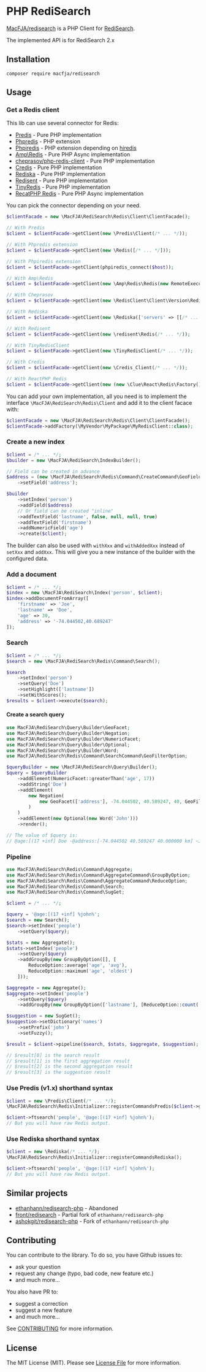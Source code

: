 # PHP RediSearch

[MacFJA/redisearch](https://packagist.org/packages/macfja/redisearch) is a PHP Client for [RediSearch](https://oss.redislabs.com/redisearch/).

The implemented API is for RediSearch 2.x

## Installation

```
composer require macfja/redisearch
```

## Usage

### Get a Redis client

This lib can use several connector for Redis:
 - [Predis](https://github.com/predis/predis/wiki) - Pure PHP implementation
 - [Phpredis](https://github.com/phpredis/phpredis) - PHP extension
 - [Phpiredis](https://github.com/nrk/phpiredis) - PHP extension depending on [hiredis](https://github.com/redis/hiredis)
 - [Amp\Redis](https://github.com/amphp/redis) - Pure PHP Async implementation
 - [cheprasov/php-redis-client](https://github.com/cheprasov/php-redis-client) - Pure PHP implementation
 - [Credis](https://github.com/colinmollenhour/credis) - Pure PHP implementation
 - [Rediska](https://github.com/Shumkov/Rediska) - Pure PHP implementation
 - [Redisent](https://github.com/jdp/redisent) - Pure PHP implementation
 - [TinyRedis](https://github.com/ptrofimov/tinyredisclient) - Pure PHP implementation
 - [RecatPHP Redis](https://github.com/clue/reactphp-redis) - Pure PHP Async implementation

You can pick the connector depending on your need.

```php
$clientFacade = new \MacFJA\RediSearch\Redis\Client\ClientFacade();

// With Predis
$client = $clientFacade->getClient(new \Predis\Client(/* ... */));

// With Phpredis extension
$client = $clientFacade->getClient(new \Redis([/* ... */]));

// With Phpiredis extension
$client = $clientFacade->getClient(phpiredis_connect($host));

// With Amp\Redis
$client = $clientFacade->getClient(new \Amp\Redis\Redis(new RemoteExecutor(Config::fromUri(/* ... */))));

// With Cheprasov
$client = $clientFacade->getClient(new \RedisClient\Client\Version\RedisClient6x0([/* ... */]));

// With Rediska
$client = $clientFacade->getClient(new \Rediska(['servers' => [[/* ... */]]]));

// With Redisent
$client = $clientFacade->getClient(new \redisent\Redis(/* ... */));

// With TinyRedisClient
$client = $clientFacade->getClient(new \TinyRedisClient(/* ... */));

// With Credis
$client = $clientFacade->getClient(new \Credis_Client(/* ... */));

// With ReactPHP Redis
$client = $clientFacade->getClient(new (new \Clue\React\Redis\Factory())->createClient(/* ... */));
```

You can add your own implementation, all you need is to implement the interface `\MacFJA\RediSearch\Redis\Client` and add it to the client facace with:
```php
$clientFacade = new \MacFJA\RediSearch\Redis\Client\ClientFacade();
$clientFacade->addFactory(\MyVendor\MyPackage\MyRedisClient::class);
```

### Create a new index

```php
$client = /* ... */;
$builder = new \MacFJA\RediSearch\IndexBuilder();

// Field can be created in advance
$address = (new \MacFJA\RediSearch\Redis\Command\CreateCommand\GeoFieldOption())
    ->setField('address');

$builder
    ->setIndex('person')
    ->addField($address)
    // Or field can be created "inline"
    ->addTextField('lastname', false, null, null, true)
    ->addTextField('firstname')
    ->addNumericField('age')
    ->create($client);
```

The builder can also be used with `withXxx` and `withAddedXxx` instead of `setXxx` and `addXxx`.
This will give you a new instance of the builder with the configured data.

### Add a document

```php
$client = /* ... */;
$index = new \MacFJA\RediSearch\Index('person', $client);
$index->addDocumentFromArray([
    'firstname' => 'Joe',
    'lastname' => 'Doe',
    'age' => 30,
    'address' => '-74.044502,40.689247'
]);
```

### Search

```php
$client = /* ... */;
$search = new \MacFJA\RediSearch\Redis\Command\Search();

$search
    ->setIndex('person')
    ->setQuery('Doe')
    ->setHighlight(['lastname'])
    ->setWithScores();
$results = $client->execute($search);
```

#### Create a search query

```php
use MacFJA\RediSearch\Query\Builder\GeoFacet;
use MacFJA\RediSearch\Query\Builder\Negation;
use MacFJA\RediSearch\Query\Builder\NumericFacet;
use MacFJA\RediSearch\Query\Builder\Optional;
use MacFJA\RediSearch\Query\Builder\Word;
use MacFJA\RediSearch\Redis\Command\SearchCommand\GeoFilterOption;

$queryBuilder = new \MacFJA\RediSearch\Query\Builder();
$query = $queryBuilder
    ->addElement(NumericFacet::greaterThan('age', 17))
    ->addString('Doe')
    ->addElement(
        new Negation(
            new GeoFacet(['address'], -74.044502, 40.589247, 40, GeoFilterOption::UNIT_KILOMETERS)
        )
    )
    ->addElement(new Optional(new Word('John')))
    ->render();

// The value of $query is:
// @age:[(17 +inf] Doe -@address:[-74.044502 40.589247 40.000000 km] ~John
```

### Pipeline

```php
use MacFJA\RediSearch\Redis\Command\Aggregate;
use MacFJA\RediSearch\Redis\Command\AggregateCommand\GroupByOption;
use MacFJA\RediSearch\Redis\Command\AggregateCommand\ReduceOption;
use MacFJA\RediSearch\Redis\Command\Search;
use MacFJA\RediSearch\Redis\Command\SugGet;

$client = /* ... */;

$query = '@age:[(17 +inf] %john%';
$search = new Search();
$search->setIndex('people')
    ->setQuery($query);

$stats = new Aggregate();
$stats->setIndex('people')
    ->setQuery($query)
    ->addGroupBy(new GroupByOption([], [
        ReduceOption::average('age', 'avg'),
        ReduceOption::maximum('age', 'oldest')
    ]));

$aggregate = new Aggregate();
$aggregate->setIndex('people')
    ->setQuery($query)
    ->addGroupBy(new GroupByOption(['lastname'], [ReduceOption::count('count')]));

$suggestion = new SugGet();
$suggestion->setDictionary('names')
    ->setPrefix('john')
    ->setFuzzy();

$result = $client->pipeline($search, $stats, $aggregate, $suggestion);

// $result[0] is the search result
// $result[1] is the first aggregation result
// $result[2] is the second aggregation result
// $result[3] is the suggestion result
```

### Use Predis (v1.x) shorthand syntax

```php
$client = new \Predis\Client(/* ... */);
\MacFJA\RediSearch\Redis\Initializer::registerCommandsPredis($client->getProfile());

$client->ftsearch('people', '@age:[(17 +inf] %john%');
// But you will have raw Redis output.
```

### Use Rediska shorthand syntax

```php
$client = new \Rediska(/* ... */);
\MacFJA\RediSearch\Redis\Initializer::registerCommandsRediska();

$client->ftsearch('people', '@age:[(17 +inf] %john%');
// But you will have raw Redis output.
```

## Similar projects

- [ethanhann/redisearch-php](https://packagist.org/packages/ethanhann/redisearch-php) - Abandoned
- [front/redisearch](https://packagist.org/packages/front/redisearch) - Partial fork of `ethanhann/redisearch-php`
- [ashokgit/redisearch-php](https://packagist.org/packages/ashokgit/redisearch-php) - Fork of `ethanhann/redisearch-php`

## Contributing

You can contribute to the library.
To do so, you have Github issues to:
 - ask your question
 - request any change (typo, bad code, new feature etc.)
 - and much more...

You also have PR to:
 - suggest a correction
 - suggest a new feature
 - and much more...
 
See [CONTRIBUTING](CONTRIBUTING.md) for more information.

## License

The MIT License (MIT). Please see [License File](LICENSE.md) for more information.
